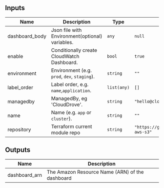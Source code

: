 ## Inputs

| Name | Description | Type | Default | Required |
|------|-------------|------|---------|:--------:|
| dashboard\_body | Json file with Environment(optional) variables. | `any` | `null` | no |
| enable | Conditionally create CloudWatch Dashboard. | `bool` | `true` | no |
| environment | Environment (e.g. `prod`, `dev`, `staging`). | `string` | `""` | no |
| label\_order | Label order, e.g. `name`,`application`. | `list(any)` | `[]` | no |
| managedby | ManagedBy, eg 'CloudDrove'. | `string` | `"hello@clouddrove.com"` | no |
| name | Name  (e.g. `app` or `cluster`). | `string` | `""` | no |
| repository | Terraform current module repo | `string` | `"https://github.com/clouddrove/terraform-aws-s3"` | no |

## Outputs

| Name | Description |
|------|-------------|
| dashboard\_arn | The Amazon Resource Name (ARN) of the dashboard |

